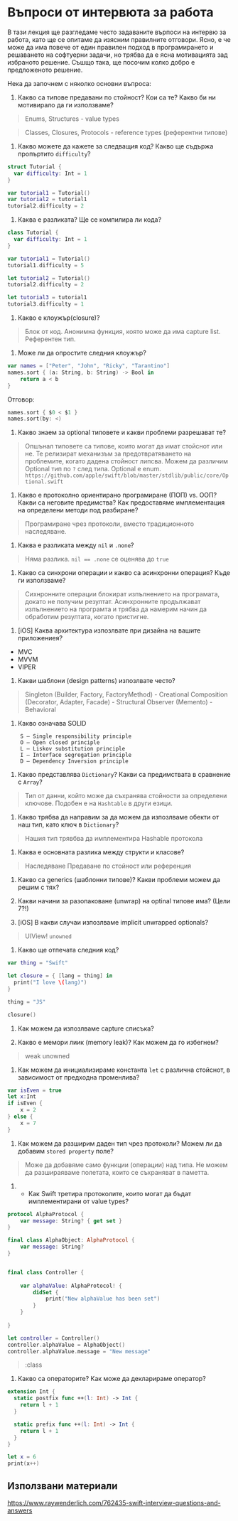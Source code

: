 # Въпроси от интервюта за работа

В тази лекция ще разгледаме често задаваните върпоси на интервю за работа, като ще се опитаме да изясним правилните отговори. Ясно, е че може да има повече от един правилен подход в програмирането и решаването на софтуерни задачи, но трябва да е ясна мотивацията зад избраното решение. Съшщо така, ще посочим колко добро е предложеното решение.

Нека да започнем с няколко основни въпроса:

1. Какво са типове предавани по стойност? Кои са те? Какво би ни мотивирало да ги използваме?

> Enums, Structures - value types

> Classes, Closures, Protocols - reference types (референтни типове)

1. Какво можете да кажете за следващия код? Какво ще съдържа пропъртито `difficulty`?

```swift
struct Tutorial {
  var difficulty: Int = 1
}

var tutorial1 = Tutorial()
var tutorial2 = tutorial1
tutorial2.difficulty = 2
```

1. Каква е разликата? Ще се компилира ли кода?

```swift
class Tutorial {
  var difficulty: Int = 1
}

var tutorial1 = Tutorial()
tutorial1.difficulty = 5

let tutorial2 = Tutorial()
tutorial2.difficulty = 2

let tutorial3 = tutorial1
tutorial3.difficulty = 1
```

1. Какво е клоужър(closure)?

> Блок от код. Анонимна функция, която може да има capture list. Референтен тип.

1. Може ли да опростите следния клоужър?

```swift
var names = ["Peter", "John", "Ricky", "Tarantino"]
names.sort { (a: String, b: String) -> Bool in
    return a < b
}
```

Отговор:
```swift
names.sort { $0 < $1 }
names.sort(by: <)
```

1. Какво знаем за optional типовете и какви проблеми разрешават те?

> Опшънал типовете са типове, които могат да имат стойснот или не. Те релизират механизъм за предотвратяването на проблемите, когато дадена стойност липсва. Можем да различим Optional тип по `?` след типа. 
> Optional e enum. `https://github.com/apple/swift/blob/master/stdlib/public/core/Optional.swift`

1. Какво е протoколно ориентирано програмиране (ПОП) vs. OOП? Какви са неговите предимства? Как предоставяме имплементация на определени методи под разбиране?

> Програмиране чрез протоколи, вместо традиционното наследяване. 

1. Каква е разликата между `nil` и `.none`?

> Няма разлика. `nil == .none` се оценява до `true`

1. Какво са синхрони операции и какво са асинхронни операция? Къде ги използваме?

> Сихнронните операции блокират изпълнението на програмата, докато не получим резултат. Асинхронните продължават изпълнението на програмта и трябва да намерим начин да обработим резултата, когато пристигне.

1. [iOS] Каква архитектура изпозлвате при дизайна на вашите приложениея?
 
 * MVC
 * MVVM
 * VIPER

1. Какви шаблони (design patterns) изпозлвате често?

> Singleton (Builder, Factory, FactoryMethod)  - Creational 
> Composition (Decorator, Adapter, Facade) - Structural
> Observer (Memento) - Behavioral  

1. Какво означава SOLID
```
    S — Single responsibility principle
    O — Open closed principle
    L — Liskov substitution principle
    I — Interface segregation principle
    D — Dependency Inversion principle
```

1. Какво представлява `Dictionary`? Какви са предимствата в сравнение с `Array`?

> Тип от данни, който може да съхранява стойности за определени ключове. Подобен е на `Hashtable` в други езици. 

1. Какво трябва да направим за да можем да изпозлваме обекти от наш тип, като ключ в `Dictionary`?

> Нашия тип трявбва да имплементира Hashable протокола

1. Каква е основната разлика между структи и класове?

> Наследяване
> Предаване по стойност или референция

1. Какво са generics (шаблонни типове)? Какви проблеми можем да решим с тях?

1. Какви начини за разопаковане (unwrap) на optinal типове има? (Цели 7?!)

1. [iOS] В какви случаи изпозлваме implicit unwrapped optiоnals?

> UIView!
> `unowned`

1. Какво ще отпечата следния код?

```swift
var thing = "Swift"

let closure = { [lang = thing] in
  print("I love \(lang)")
}

thing = "JS"

closure()
```

1. Как можем да изпозлваме capture списъка? 

1. Какво е мемори лиик (memory leak)? Как можем да го избегнем?

> weak
> unowned 

1. Как можем да инициализираме константа `let` с различна стойснот, в зависимост от 
предходна променлива?

```swift
var isEven = true
let x:Int
if isEven {
    x = 2
} else {
    x = 7
}
```

1. Как можем да разширим даден тип чрез протоколи? Можем ли да добавим `stored property` поле?

> Може да добавяме само функции (операции) над типа. Не можем да разшираяваме полетата, които се съхраняват в паметта.

1. * Как Swift третира протоколите, които могат да бъдат имплементирани от value types?
```swift
protocol AlphaProtocol {
    var message: String? { get set }
}

final class AlphaObject: AlphaProtocol {
    var message: String?
}


final class Controller {
    
    var alphaValue: AlphaProtocol! {
        didSet {
            print("New alphaValue has been set")
        }
    }
    
}

let controller = Controller()
controller.alphaValue = AlphaObject() 
controller.alphaValue.message = "New message" 
``` 
> :class

1. Какво са операторите? Как може да декларираме оператор?

```swift
extension Int {
  static postfix func ++(l: Int) -> Int {
    return l + 1
  }

  static prefix func ++(l: Int) -> Int {
    return l + 1
  }
}

let x = 6
print(x++)
```

## Използвани материали

https://www.raywenderlich.com/762435-swift-interview-questions-and-answers